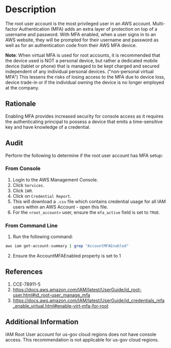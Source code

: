 # Description

The root user account is the most privileged user in an AWS account. Multi-factor Authentication (MFA) adds an extra layer of protection on top of a username and password. With MFA enabled, when a user signs in to an AWS website, they will be prompted for their username and password as well as for an authentication code from their AWS MFA device.

**Note**: When virtual MFA is used for root accounts, it is recommended that the device used is NOT a personal device, but rather a dedicated mobile device (tablet or phone) that is managed to be kept charged and secured independent of any individual personal devices. ("non-personal virtual MFA") This lessens the risks of losing access to the MFA due to device loss, device trade-in or if the individual owning the device is no longer employed at the company.

## Rationale

Enabling MFA provides increased security for console access as it requires the authenticating principal to possess a device that emits a time-sensitive key and have knowledge of a credential.

## Audit

Perform the following to determine if the root user account has MFA setup:

### From Console

1. Login to the AWS Management Console.
2. Click `Services`.
3. Click `IAM`.
4. Click on `Credential Report`.
5. This will download a `.csv` file which contains credential usage for all IAM users within an AWS Account - open this file.
6. For the `<root_account>` user, ensure the `mfa_active` field is set to `TRUE`.

### From Command Line

1. Run the following command:

```sh
aws iam get-account-summary | grep "AccountMFAEnabled"
```

2. Ensure the AccountMFAEnabled property is set to 1

## References

1. CCE-78911-5
2. <https://docs.aws.amazon.com/IAM/latest/UserGuide/id_root-user.html#id_root-user_manage_mfa>
3. <https://docs.aws.amazon.com/IAM/latest/UserGuide/id_credentials_mfa_enable_virtual.html#enable-virt-mfa-for-root>

## Additional Information

IAM Root User account for us-gov cloud regions does not have console access. This recommendation is not applicable for us-gov cloud regions.
